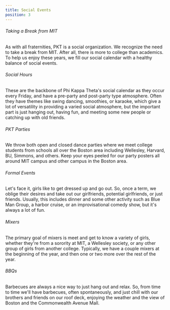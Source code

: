 ```yaml
---
title: Social Events
position: 3
---
```

###### Taking a Break from MIT

As with all fraternities, PKT is a social organization. We recognize the need to take a break from MIT. After all, there is more to college than academics. To help us enjoy these years, we fill our social calendar with a healthy balance of social events.

###### Social Hours

These are the backbone of Phi Kappa Theta's social calendar as they occur every Friday, and have a pre-party and post-party type atmosphere. Often they have themes like swing dancing, smoothies, or karaoke, which give a lot of versatility in providing a varied social atmosphere, but the important part is just hanging out, having fun, and meeting some new people or catching up with old friends.

###### PKT Parties

We throw both open and closed dance parties where we meet college students from schools all over the Boston area including Wellesley, Harvard, BU, Simmons, and others. Keep your eyes peeled for our party posters all around MIT campus and other campus in the Boston area.

###### Formal Events

Let's face it, girls like to get dressed up and go out. So, once a term, we oblige their desires and take out our girlfriends, potential girlfriends, or just friends. Usually, this includes dinner and some other activity such as Blue Man Group, a harbor cruise, or an improvisational comedy show, but it's always a lot of fun.

###### Mixers

The primary goal of mixers is meet and get to know a variety of girls, whether they're from a sorority at MIT, a Wellesley society, or any other group of girls from another college. Typically, we have a couple mixers at the beginning of the year, and then one or two more over the rest of the year.

###### BBQs

Barbecues are always a nice way to just hang out and relax. So, from time to time we'll have barbecues, often spontaneously, and just chill with our brothers and friends on our roof deck, enjoying the weather and the view of Boston and the Commonwealth Avenue Mall.
